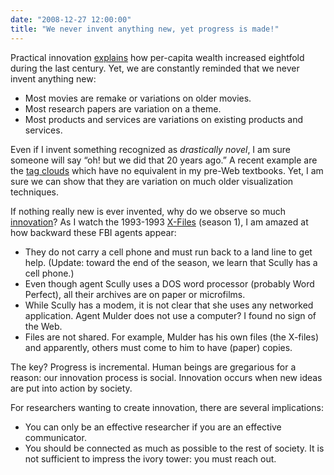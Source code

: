 ```yaml
---
date: "2008-12-27 12:00:00"
title: "We never invent anything new, yet progress is made!"
---
```




Practical innovation [explains](/lemire/blog/2008/12/15/why-is-the-free-market-letting-us-down/) how per-capita wealth increased eightfold during the last century. Yet, we are constantly reminded that we never invent anything new:

- Most movies are remake or variations on older movies.
- Most research papers are variation on a theme.
- Most products and services are variations on existing products and services.


Even if I invent something recognized as <em>drastically novel</em>, I am sure someone will say &ldquo;oh! but we did that 20 years ago.&rdquo; A recent example are the [tag clouds](https://en.wikipedia.org/wiki/Tag_cloud) which have no equivalent in my pre-Web textbooks. Yet, I am sure we can show that they are variation on much older visualization techniques.

If nothing really new is ever invented, why do we observe so much [innovation](https://en.wikipedia.org/wiki/Innovation)? As I watch the 1993-1993 [X-Files](https://en.wikipedia.org/wiki/X_files) (season 1), I am amazed at how backward these FBI agents appear:

- They do not carry a cell phone and must run back to a land line to get help. (Update: toward the end of the season, we learn that Scully has a cell phone.)
- Even though agent Scully uses a DOS word processor (probably Word Perfect), all their archives are on paper or microfilms.
- While Scully has a modem, it is not clear that she uses any networked application. Agent Mulder does not use a computer? I found no sign of the Web.
- Files are not shared. For example, Mulder has his own files (the X-files) and apparently, others must come to him to have (paper) copies.


The key? Progress is incremental. Human beings are gregarious for a reason: our innovation process is social. Innovation occurs when new ideas are put into action by society.

For researchers wanting to create innovation, there are several implications:

- You can only be an effective researcher if you are an effective communicator.
- You should be connected as much as possible to the rest of society. It is not sufficient to impress the ivory tower: you must reach out.


